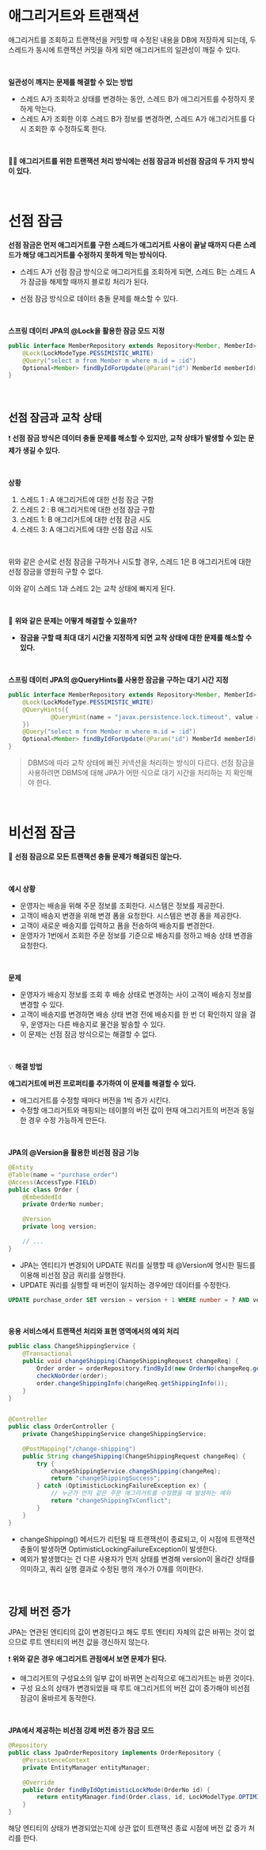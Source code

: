 # 애그리거트와 트랜잭션

애그리거트를 조회하고 트랜잭션을 커밋할 때 수정된 내용을 DB에 저장하게 되는데, 두 스레드가 동시에 트랜잭션 커밋을 하게 되면 애그리거트의 일관성이 깨질 수 있다.

<br>

**일관성이 깨지는 문제를 해결할 수 있는 방법**

- 스레드 A가 조회하고 상태를 변경하는 동안, 스레드 B가 애그리거트를 수정하지 못하게 막는다.
- 스레드 A가 조회한 이후 스레드 B가 정보를 변경하면, 스레드 A가 애그리거트를 다시 조회한 후 수정하도록 한다.

<br>

💁‍♂️ **애그리거트를 위한 트랜잭션 처리 방식에는 선점 잠금과 비선점 잠금의 두 가지 방식이 있다.**

<br>

# 선점 잠금

**선점 잠금은 먼저 애그리거트를 구한 스레드가 애그리거트 사용이 끝날 때까지 다른 스레드가 해당 애그리거트를 수정하지 못하게 막는 방식이다.**

- 스레드 A가 선점 잠금 방식으로 애그리거트를 조회하게 되면, 스레드 B는 스레드 A가 잠금을 해제할 때까지 블로킹 처리가 된다.

- 선점 잠금 방식으로 데이터 충돌 문제를 해소할 수 있다.

<br>

**스프링 데이터 JPA의 @Lock을 활용한 잠금 모드 지정**

~~~java
public interface MemberRepository extends Repository<Member, MemberId> {
    @Lock(LockModeType.PESSIMISTIC_WRITE)
    @Query("select m from Member m where m.id = :id")
    Optional<Member> findByIdForUpdate(@Param("id") MemberId memberId);
}
~~~

<br>

## 선점 잠금과 교착 상태

❗️ **선점 잠금 방식은 데이터 충돌 문제를 해소할 수 있지만, 교착 상태가 발생할 수 있는 문제가 생길 수 있다.**

<br>

**상황**

1. 스레드 1 : A 애그리거트에 대한 선점 잠금 구함
2. 스레드 2 : B 애그리거트에 대한 선점 잠금 구함
3. 스레드 1: B 애그리거트에 대한 선점 잠금 시도
4. 스레드 3: A 애그리거트에 대한 선점 잠금 시도

<br>

위와 같은 순서로 선점 잠금을 구하거나 시도할 경우, 스레드 1은 B 애그리거트에 대한 선점 잠금을 영원히 구할 수 없다.

이와 같이 스레드 1과 스레드 2는 교착 상태에 빠지게 된다.

<br>

🤔 **위와 같은 문제는 어떻게 해결할 수 있을까?**

- **잠금을 구할 때 최대 대기 시간을 지정하게 되면 교착 상태에 대한 문제를 해소할 수 있다.**

<br>

**스프링 데이터 JPA의 @QueryHints를 사용한 잠금을 구하는 대기 시간 지정**

~~~java
public interface MemberRepository extends Repository<Member, MemberId> {
    @Lock(LockModeType.PESSIMISTIC_WRITE)
    @QueryHints({
            @QueryHint(name = "javax.persistence.lock.timeout", value = "2000")
    })
    @Query("select m from Member m where m.id = :id")
    Optional<Member> findByIdForUpdate(@Param("id") MemberId memberId);
}
~~~

> DBMS에 따라 교착 상태에 빠진 커넥션을 처리하는 방식이 다르다. 선점 잠금을 사용하려면 DBMS에 대해 JPA가 어떤 식으로 대기 시간을 처리하는 지 확인해야 한다.

<br>

# 비선점 잠금

🤔 **선점 잠금으로 모든 트랜잭션 충돌 문제가 해결되진 않는다.**

<br>

**예시 상황**

- 운영자는 배송을 위해 주문 정보를 조회한다. 시스템은 정보를 제공한다.
- 고객이 배송지 변경을 위해 변경 폼을 요청한다. 시스템은 변경 폼을 제공한다.
- 고객이 새로운 배송지를 입력하고 폼을 전송하여 배송지를 변경한다.
- 운영자가 1번에서 조회한 주문 정보를 기준으로 배송지를 정하고 배송 상태 변경을 요청한다.

<br>

**문제**

- 운영자가 배송지 정보를 조회 후 배송 상태로 변경하는 사이 고객이 배송지 정보를 변경할 수 있다.
- 고객이 배송지를 변경하면 배송 상태 변경 전에 배송지를 한 번 더 확인하지 않을 결우, 운영자는 다른 배송지로 물건을 발송할 수 있다.
- 이 문제는 선점 잠금 방식으로는 해결할 수 없다.

<br>

💡 **해결 방법**

**애그리거트에 버전 프로퍼티를 추가하여 이 문제를 해결할 수 있다.**

- 애그리거트를 수정할 때마다 버전을 1씩 증가 시킨다.
- 수정할 애그리거트와 매핑되는 테이블의 버전 값이 현재 애그리거트의 버전과 동일한 경우 수정 가능하게 만든다.

<br>

**JPA의 @Version을 활용한 비선점 잠금 기능**

~~~java
@Entity
@Table(name = "purchase_order")
@Access(AccessType.FIELD)
public class Order {
    @EmbeddedId
    private OrderNo number;
    
    @Version
    private long version;
    
    // ...
}
~~~

- JPA는 엔티티가 변경되어 UPDATE 쿼리를 실행할 때 @Version에 명시한 필드를 이용해 비선점 잠금 쿼리를 실행한다.
- UPDATE 쿼리를 실행할 때 버전이 일치하는 경우에만 데이터를 수정한다.

~~~sql
UPDATE purchase_order SET version = version + 1 WHERE number = ? AND version = 10
~~~

<br>

**응용 서비스에서 트랜잭션 처리와 표현 영역에서의 예외 처리**

~~~java
public class ChangeShippingService {
    @Transactional
    public void changeShipping(ChangeShippingRequest changeReq) {
        Order order = orderRepository.findById(new OrderNo(changeReq.getNumber()));
        checkNoOrder(order);
        order.changeShippingInfo(changeReq.getShippingInfo());
    }
}


@Controller
public class OrderController {
    private ChangeShippingService changeShippingService;
    
    @PostMapping("/change-shipping")
    public String changeShipping(ChangeShippingRequest changeReq) {
        try {
            changeShippingService.changeShipping(changeReq);
            return "changeShippingSuccess";
        } catch (OptimisticLockingFailureException ex) {
            // 누군가 먼저 같은 주문 애그리거트를 수정했을 때 발생하는 예외
            return "changeShippingTxConflict";
        }
    }
}
~~~

- changeShipping() 메서드가 리턴될 때 트랜잭션이 종료되고, 이 시점에 트랜잭션 충돌이 발생하면 OptimisticLockingFailureException이 발생한다.
- 예외가 발생했다는 건 다른 사용자가 먼저 상태를 변경해 version이 올라간 상태를 의미하고, 쿼리 실행 결과로 수정된 행의 개수가 0개를 의미한다.

<br>

## 강제 버전 증가

JPA는 연관된 엔티티의 값이 변경된다고 해도 루트 엔티티 자체의 값은 바뀌는 것이 없으므로 루트 엔티티의 버전 값을 갱신하지 않는다.

❗️ **위와 같은 경우 애그리거트 관점에서 보면 문제가 된다.**

- 애그리거트의 구성요소의 일부 값이 바뀌면 논리적으로 애그리거트는 바뀐 것이다.
- 구성 요소의 상태가 변경되었을 때 루트 애그리거트의 버전 값이 증가해야 비선점 잠금이 올바르게 동작한다.

<br>

**JPA에서 제공하는 비선점 강제 버전 증가 잠금 모드**

~~~java
@Repository
public class JpaOrderRepository implements OrderRepository {
    @PersistenceContext
    private EntityManager entityManager;
    
    @Override
    public Order findByIdOptimisticLockMode(OrderNo id) {
        return entityManager.find(Order.class, id, LockModelType.OPTIMISTIC_FORCE_INCREMENT);
    }
}
~~~

해당 엔티티의 상태가 변경되었는지에 상관 없이 트랜잭션 종료 시점에 버전 값 증가 처리를 한다.

<br>

